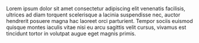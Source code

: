 Lorem ipsum dolor sit amet
 consectetur adipiscing elit 
 venenatis facilisis, ultrices 
 ad diam torquent scelerisque a 
 lacinia suspendisse nec, auctor 
 hendrerit posuere magna hac 
 laoreet orci parturient. Tempor 
 sociis euismod quisque montes 
 iaculis vitae nisi eu arcu 
 sagittis velit cursus, vivamus 
 est tincidunt tortor in volutpat 
 augue eget magnis primis.